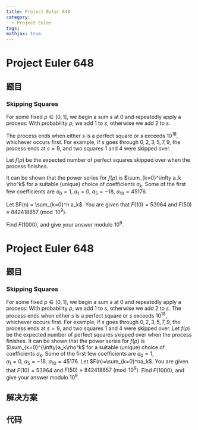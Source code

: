 ```yaml
---
title: Project Euler 648
category:
  - Project Euler
tags:
mathjax: true
---
```

<escape><!-- more --></escape>
    
# Project Euler 648
## 题目
### Skipping Squares


For some fixed $\rho \in [0, 1]$, we begin a sum $s$ at $0$ and repeatedly apply a process: With probability $\rho$, we add $1$ to $s$, otherwise we add $2$ to $s$.

The process ends when either $s$ is a perfect square or $s$ exceeds $10^{18}$, whichever occurs first. For example, if $s$ goes through $0, 2, 3, 5, 7, 9$, the process ends at $s=9$, and two squares $1$ and $4$ were skipped over.

Let $f(\rho)$ be the expected number of perfect squares skipped over when the process finishes.

It can be shown that the power series for $f(\rho)$ is $\sum_{k=0}^\infty a_k \rho^k$ for a suitable (unique) choice of coefficients $a_k$. Some of the first few coefficients are $a_0=1$, $a_1=0$, $a_5=-18$, $a_{10}=45176$.

Let $F(n) = \sum_{k=0}^n a_k$. You are given that $F(10) = 53964$ and $F(50) \equiv 842418857 \pmod{10^9}$.

Find $F(1000)$, and give your answer modulo $10^9$.



# Project Euler 648
## 题目
### Skipping Squares

For some fixed $\rho\in[0,1]$, we begin a sum $s$ at $0$ and repeatedly apply a process: With probability $\rho$, we add $1$ to $s$, otherwise we add $2$ to $s$.
The process ends when either $s$ is a perfect square or $s$ exceeds $10^{18}$, whichever occurs first. For example, if $s$ goes through $0,2,3,5,7,9$, the process ends at $s=9$, and two squares $1$ and $4$ were skipped over.
Let $f(\rho)$ be the expected number of perfect squares skipped over when the process finishes.
It can be shown that the power series for $f(\rho)$ is $\sum_{k=0}^{\infty}a_k\rho^k$ for a suitable (unique) choice of coefficients $a_k$. Some of the first few coefficients are $a_0=1$,<br>$a_1=0$, $a_5=-18$, $a_{10}=45176$.
Let $F(n)=\sum_{k=0}^na_k$. You are given that $F(10)=53964$ and $F(50)\equiv 842418857\pmod{10^9}$.
Find $F(1000)$, and give your answer modulo $10^9$.


## 解决方案


## 代码


